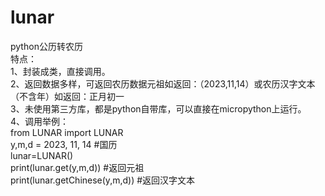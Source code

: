 # lunar
python公历转农历  
特点：  
1、封装成类，直接调用。  
2、返回数据多样，可返回农历数据元祖如返回：（2023,11,14）或农历汉字文本（不含年）如返回：正月初一   
3、未使用第三方库，都是python自带库，可以直接在micropython上运行。    
4、调用举例：  
  from LUNAR import LUNAR  
  y,m,d = 2023, 11, 14 #国历  
  lunar=LUNAR()  
  print(lunar.get(y,m,d)) #返回元祖  
  print(lunar.getChinese(y,m,d)) #返回汉字文本  
